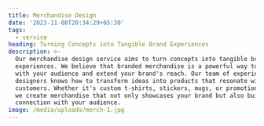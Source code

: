 ```yaml
---
title: Merchandise Design
date: '2023-11-08T20:34:29+05:30'
tags:
  - service
heading: Turning Concepts into Tangible Brand Experiences
description: >-
  Our merchandise design service aims to turn concepts into tangible brand
  experiences. We believe that branded merchandise is a powerful way to connect
  with your audience and extend your brand's reach. Our team of experienced
  designers knows how to transform ideas into products that resonate with your
  customers. Whether it's custom t-shirts, stickers, mugs, or promotional items,
  we create merchandise that not only showcases your brand but also builds a
  connection with your audience.
image: /media/uploads/merch-1.jpg
---
```


